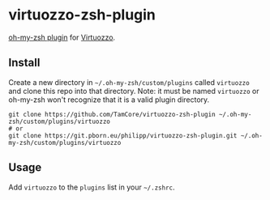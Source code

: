 virtuozzo-zsh-plugin
====================

[oh-my-zsh plugin](https://github.com/robbyrussell/oh-my-zsh) for [Virtuozzo](https://docs.virtuozzo.com/master/index.html).

## Install

Create a new directory in `~/.oh-my-zsh/custom/plugins` called `virtuozzo` and clone this repo into that directory. Note: it must be named `virtuozzo` or oh-my-zsh won't recognize that it is a valid plugin directory.
```
git clone https://github.com/TamCore/virtuozzo-zsh-plugin ~/.oh-my-zsh/custom/plugins/virtuozzo
# or
git clone https://git.pborn.eu/philipp/virtuozzo-zsh-plugin.git ~/.oh-my-zsh/custom/plugins/virtuozzo
```

## Usage

Add `virtuozzo` to the `plugins` list in your `~/.zshrc`.
